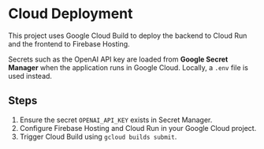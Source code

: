 # Cloud Deployment

This project uses Google Cloud Build to deploy the backend to Cloud Run and the frontend to Firebase Hosting.

Secrets such as the OpenAI API key are loaded from **Google Secret Manager** when the application runs in Google Cloud. Locally, a `.env` file is used instead.

## Steps
1. Ensure the secret `OPENAI_API_KEY` exists in Secret Manager.
2. Configure Firebase Hosting and Cloud Run in your Google Cloud project.
3. Trigger Cloud Build using `gcloud builds submit`.
